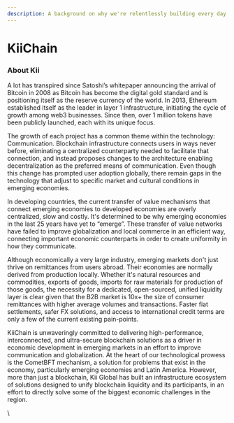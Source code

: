 ```yaml
---
description: A background on why we're relentlessly building every day.
---
```


# KiiChain

### About Kii

A lot has transpired since Satoshi’s whitepaper announcing the arrival of Bitcoin in 2008 as Bitcoin has become the digital gold standard and is positioning itself as the reserve currency of the world. In 2013, Ethereum established itself as the leader in layer 1 infrastructure, initiating the cycle of growth among web3 businesses. Since then, over 1 million tokens have been publicly launched, each with its unique focus.

The growth of each project has a common theme within the technology: Communication. Blockchain infrastructure connects users in ways never before, eliminating a centralized counterparty needed to facilitate that connection, and instead proposes changes to the architecture enabling decentralization as the preferred means of communication. Even though this change has prompted user adoption globally, there remain gaps in the technology that adjust to specific market and cultural conditions in emerging economies.&#x20;

In developing countries, the current transfer of value mechanisms that connect emerging economies to developed economies are overly centralized, slow and costly. It's determined to be why emerging economies in the last 25 years have yet to “emerge”. These transfer of value networks have failed to improve globalization and local commerce in an efficient way, connecting important economic counterparts in order to create uniformity in how they communicate.&#x20;

Although economically a very large industry, emerging markets don't just thrive on remittances from users abroad. Their economies are normally derived from production locally. Whether it's natural resources and commodities, exports of goods, imports for raw materials for production of those goods, the necessity for a dedicated, open-sourced, unified liquidity layer is clear given that the B2B market is 10x+ the size of consumer remittances with higher average volumes and transactions. Faster fiat settlements, safer FX solutions, and access to international credit terms are only a few of the current existing  pain-points.&#x20;

KiiChain is unwaveringly committed to delivering high-performance, interconnected, and ultra-secure blockchain solutions as a driver in economic development in emerging markets in an effort to improve communication and globalization. At the heart of our technological prowess is the CometBFT mechanism, a solution for problems that exist in the economy, particularly emerging economies and Latin America. However, more than just a blockchain, Kii Global has built an infrastructure ecosystem of solutions designed to unify blockchain liquidity and its participants, in an effort to directly solve some of the biggest economic challenges in the region.

\
